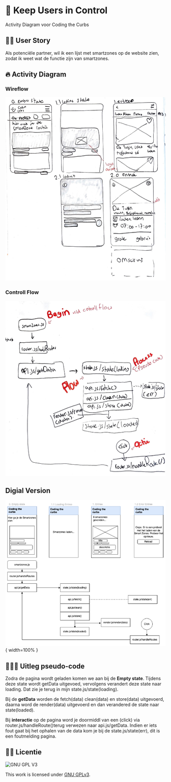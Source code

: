 # 👀 Keep Users in Control 
Activity Diagram voor Coding the Curbs

## 👶🏼 User Story
Als potenciële partner, wil ik een lijst met smartzones op de website zien, zodat ik weet wat de functie zijn van smartzones.

## 🔥 Activity Diagram
### Wireflow
![Wireflow](https://github.com/M4TThys123/keep-users-in-control-activity-diagram/blob/main/assets/wirefow.JPG)

### Controll Flow
![Controll Flow](https://github.com/M4TThys123/keep-users-in-control-activity-diagram/blob/main/assets/Activity%20Diagram.JPG)

## Digial Version
![Final Version](https://github.com/M4TThys123/Keep-Users-in-Control-Activity-Diagram/blob/main/assets/Activity%20Diagram.png){ width=100% }


## 👨🏼‍💻 Uitleg pseudo-code 
Zodra de pagina wordt geladen komen we aan bij de **Empty state**. Tijdens deze state wordt getData uitgevoed, vervolgens verandert deze state naar loading. Dat zie je terug in mijn state.js/state(loading). 

Bij de **getData** worden de fetch(data) clean(data) en store(data) uitgevoerd, daarna word de render(data) uitgevoerd en dan verandered de state naar state(loaded). 

Bij **interactie** op de pagina word je doormiddl van een (click) via router.js/handleRoute()terug verwezen naar api.js/getData. Indien er iets fout gaat bij het ophalen van de data kom je bij de state.js/state(err), dit is een foutmelding pagina.

## 🦹‍♂️ Licentie

![GNU GPL V3](https://www.gnu.org/graphics/gplv3-127x51.png)

This work is licensed under [GNU GPLv3](./LICENSE).
